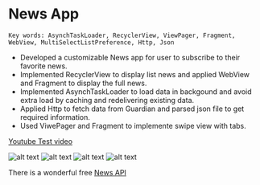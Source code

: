 # News App
```
Key words: AsynchTaskLoader, RecyclerView, ViewPager, Fragment, WebView, MultiSelectListPreference, Http, Json
```
* Developed a customizable News app for user to subscribe to their favorite news.
* Implemented RecyclerView to display list news and applied WebView and Fragment to display the full news.
* Implemented AsynchTaskLoader to load data in backgound and avoid extra load by caching and redelivering existing data.
* Applied Http to fetch data from Guardian and parsed json file to get required information.
* Used ViwePager and Fragment to implemente swipe view with tabs.

[Youtube Test video](https://youtu.be/3aTVIHpP7D8)


![alt text](https://user-images.githubusercontent.com/24383706/29477973-a237c466-8438-11e7-8f03-a2693e2c5633.JPG )
![alt text](https://user-images.githubusercontent.com/24383706/29477974-a398aabe-8438-11e7-86ab-0f95d187d89a.JPG )
![alt text](https://user-images.githubusercontent.com/24383706/29477975-a507b9a8-8438-11e7-88e9-a7085b43e218.JPG )
![alt text](https://user-images.githubusercontent.com/24383706/30459319-eaf02ef0-997d-11e7-81aa-65a80a9f3fba.JPG )


There is a wonderful free [News API](https://newsapi.org/) 
